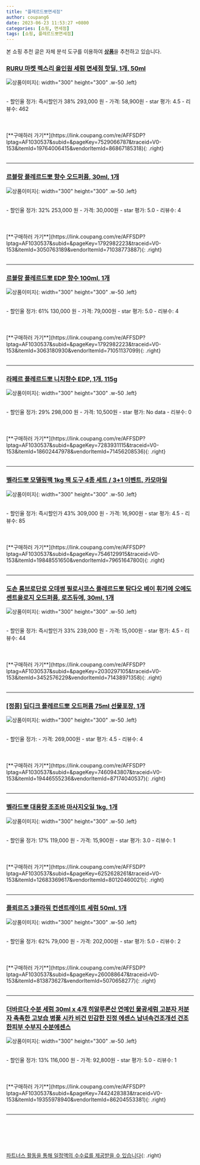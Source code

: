 ```yaml
---
title: "플레르드뽀면세점"
author: coupang6
date: 2023-06-23 11:53:27 +0800
categories: [쇼핑, 면세점]
tags: [쇼핑, 플레르드뽀면세점]
---
```


본 쇼핑 추천 글은 자체 분석 도구를 이용하여 [**상품**](https://link.coupang.com/a/bao1ui)을 추천하고 있습니다.

### [RURU 마켓 렉스리 올인원 세럼 면세점 핫딜, 1개, 50ml](https://link.coupang.com/re/AFFSDP?lptag=AF1030537&subid=&pageKey=7529066787&traceid=V0-153&itemId=19764006415&vendorItemId=86867185318)

![상품이미지](https://thumbnail10.coupangcdn.com/thumbnails/remote/230x230ex/image/vendor_inventory/bb86/7e2d4fc479774d5d7fb5c0ff4149500554e04bec073f8f799be429ae003b.jpg){: width="300" height="300" .w-50 .left}


<br>
- 할인율 정가: 즉시할인가 38%  293,000   원
- 가격: 58,900원
- star 평가: 4.5
- 리뷰수: 462
<br>
<br>
<br>
<br>
[**구매하러 가기**](https://link.coupang.com/re/AFFSDP?lptag=AF1030537&subid=&pageKey=7529066787&traceid=V0-153&itemId=19764006415&vendorItemId=86867185318){: .right}
<br>
<br>

---

### [르블랑 플레르드뽀 향수 오드퍼퓸, 30ml, 1개](https://link.coupang.com/re/AFFSDP?lptag=AF1030537&subid=&pageKey=1792982223&traceid=V0-153&itemId=3050763189&vendorItemId=71038773887)

![상품이미지](https://thumbnail9.coupangcdn.com/thumbnails/remote/230x230ex/image/retail/images/180074091912125-7337eeba-aa6e-4539-975d-0f832694502a.jpg){: width="300" height="300" .w-50 .left}


<br>
- 할인율 정가: 32%  253,000   원
- 가격: 30,000원
- star 평가: 5.0
- 리뷰수: 4
<br>
<br>
<br>
<br>
[**구매하러 가기**](https://link.coupang.com/re/AFFSDP?lptag=AF1030537&subid=&pageKey=1792982223&traceid=V0-153&itemId=3050763189&vendorItemId=71038773887){: .right}
<br>
<br>

---

### [르블랑 플레르드뽀 EDP 향수 100ml, 1개](https://link.coupang.com/re/AFFSDP?lptag=AF1030537&subid=&pageKey=1792982223&traceid=V0-153&itemId=3063180930&vendorItemId=71051137099)

![상품이미지](https://thumbnail7.coupangcdn.com/thumbnails/remote/230x230ex/image/retail/images/180074122612332-ffcc8938-c226-4dc3-8a4a-a5452140734b.jpg){: width="300" height="300" .w-50 .left}


<br>
- 할인율 정가: 61%  130,000   원
- 가격: 79,000원
- star 평가: 5.0
- 리뷰수: 4
<br>
<br>
<br>
<br>
[**구매하러 가기**](https://link.coupang.com/re/AFFSDP?lptag=AF1030537&subid=&pageKey=1792982223&traceid=V0-153&itemId=3063180930&vendorItemId=71051137099){: .right}
<br>
<br>

---

### [라페르 플레르드뽀 니치향수 EDP, 1개, 115g](https://link.coupang.com/re/AFFSDP?lptag=AF1030537&subid=&pageKey=7283931115&traceid=V0-153&itemId=18602447978&vendorItemId=71456208536)

![상품이미지](https://thumbnail8.coupangcdn.com/thumbnails/remote/230x230ex/image/retail/images/3613366097834839-2a7dd08a-e499-4f8a-909d-0b15e9f51a2d.jpg){: width="300" height="300" .w-50 .left}


<br>
- 할인율 정가: 29%  298,000   원
- 가격: 10,500원
- star 평가: No data
- 리뷰수: 0
<br>
<br>
<br>
<br>
[**구매하러 가기**](https://link.coupang.com/re/AFFSDP?lptag=AF1030537&subid=&pageKey=7283931115&traceid=V0-153&itemId=18602447978&vendorItemId=71456208536){: .right}
<br>
<br>

---

### [벨라드뽀 모델링팩 1kg 팩 도구 4종 세트 / 3+1 이벤트, 카모마일](https://link.coupang.com/re/AFFSDP?lptag=AF1030537&subid=&pageKey=7546129915&traceid=V0-153&itemId=19848551650&vendorItemId=79651647800)

![상품이미지](https://thumbnail10.coupangcdn.com/thumbnails/remote/230x230ex/image/vendor_inventory/a275/b9a73800a8d54719218ad68317e94eac9ea0fdb52797e11359f24237d3a8.jpg){: width="300" height="300" .w-50 .left}


<br>
- 할인율 정가: 즉시할인가 43%  309,000   원
- 가격: 16,900원
- star 평가: 4.5
- 리뷰수: 85
<br>
<br>
<br>
<br>
[**구매하러 가기**](https://link.coupang.com/re/AFFSDP?lptag=AF1030537&subid=&pageKey=7546129915&traceid=V0-153&itemId=19848551650&vendorItemId=79651647800){: .right}
<br>
<br>

---

### [도손 롬브로단로 오데썽 필로시코스 플레르드뽀 탐다오 베이 휘기에 오에도 센트올로지 오드퍼퓸, 로즈듀에, 30ml, 1개](https://link.coupang.com/re/AFFSDP?lptag=AF1030537&subid=&pageKey=2030297105&traceid=V0-153&itemId=3452576229&vendorItemId=71438971358)

![상품이미지](https://thumbnail6.coupangcdn.com/thumbnails/remote/230x230ex/image/vendor_inventory/fd52/4da13c04045bf20ca12d16be806fde4ecb1eed13d0b33cb34df19dd26d2b.jpg){: width="300" height="300" .w-50 .left}


<br>
- 할인율 정가: 즉시할인가 33%  239,000   원
- 가격: 15,000원
- star 평가: 4.5
- 리뷰수: 44
<br>
<br>
<br>
<br>
[**구매하러 가기**](https://link.coupang.com/re/AFFSDP?lptag=AF1030537&subid=&pageKey=2030297105&traceid=V0-153&itemId=3452576229&vendorItemId=71438971358){: .right}
<br>
<br>

---

### [[정품] 딥디크 플레르드뽀 오드퍼퓸 75ml 선물포장, 1개](https://link.coupang.com/re/AFFSDP?lptag=AF1030537&subid=&pageKey=7460943807&traceid=V0-153&itemId=19446555236&vendorItemId=87174040537)

![상품이미지](https://thumbnail9.coupangcdn.com/thumbnails/remote/230x230ex/image/vendor_inventory/5eed/1feb8f9b14a8d8a88de7068acbe30fcc811962a664ba60d481343b3a13c7.jpg){: width="300" height="300" .w-50 .left}


<br>
- 할인율 정가: 
- 가격: 269,000원
- star 평가: 4.5
- 리뷰수: 4
<br>
<br>
<br>
<br>
[**구매하러 가기**](https://link.coupang.com/re/AFFSDP?lptag=AF1030537&subid=&pageKey=7460943807&traceid=V0-153&itemId=19446555236&vendorItemId=87174040537){: .right}
<br>
<br>

---

### [벨라드뽀 대용량 조조바 마사지오일 1kg, 1개](https://link.coupang.com/re/AFFSDP?lptag=AF1030537&subid=&pageKey=6252628261&traceid=V0-153&itemId=12683369617&vendorItemId=80120460021)

![상품이미지](https://thumbnail6.coupangcdn.com/thumbnails/remote/230x230ex/image/vendor_inventory/d1e6/b2b2578d671590c2461adb3cad4da727c6001aec7659e63e406879749ca3.jpg){: width="300" height="300" .w-50 .left}


<br>
- 할인율 정가: 17%  119,000   원
- 가격: 15,900원
- star 평가: 3.0
- 리뷰수: 1
<br>
<br>
<br>
<br>
[**구매하러 가기**](https://link.coupang.com/re/AFFSDP?lptag=AF1030537&subid=&pageKey=6252628261&traceid=V0-153&itemId=12683369617&vendorItemId=80120460021){: .right}
<br>
<br>

---

### [플뢰르즈 3플라워 컨센트레이트 세럼 50ml, 1개](https://link.coupang.com/re/AFFSDP?lptag=AF1030537&subid=&pageKey=260088647&traceid=V0-153&itemId=813873627&vendorItemId=5070658277)

![상품이미지](https://thumbnail7.coupangcdn.com/thumbnails/remote/230x230ex/image/vendor_inventory/650d/37ab689f53f999dbae4a0a0d5585db56074e4e8dddf9533f4d067f1f2ab5.png){: width="300" height="300" .w-50 .left}


<br>
- 할인율 정가: 62%  79,000   원
- 가격: 202,000원
- star 평가: 5.0
- 리뷰수: 2
<br>
<br>
<br>
<br>
[**구매하러 가기**](https://link.coupang.com/re/AFFSDP?lptag=AF1030537&subid=&pageKey=260088647&traceid=V0-153&itemId=813873627&vendorItemId=5070658277){: .right}
<br>
<br>

---

### [더바르다 수분 세럼 30ml x 4개 히알루론산 연예인 물광세럼 고분자 저분자 촉촉한 고보습 병풀 시카 비건 민감한 진정 에센스 남녀속건조개선 건조한피부 수부지 수분에센스](https://link.coupang.com/re/AFFSDP?lptag=AF1030537&subid=&pageKey=7442428383&traceid=V0-153&itemId=19355978940&vendorItemId=86204553381)

![상품이미지](https://thumbnail9.coupangcdn.com/thumbnails/remote/230x230ex/image/vendor_inventory/fb23/3219976bd6b659a5eaba74440ca19139924574326c86a28100c190e10b95.jpg){: width="300" height="300" .w-50 .left}


<br>
- 할인율 정가: 13%  116,000   원
- 가격: 92,800원
- star 평가: 5.0
- 리뷰수: 1
<br>
<br>
<br>
<br>
[**구매하러 가기**](https://link.coupang.com/re/AFFSDP?lptag=AF1030537&subid=&pageKey=7442428383&traceid=V0-153&itemId=19355978940&vendorItemId=86204553381){: .right}
<br>
<br>

---
<br><br><br><br><br> [파트너스 활동을 통해 일정액의 수수료를 제공받을 수 있습니다](https://link.coupang.com/a/bao1ui){: .right}
